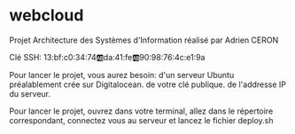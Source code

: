 # webcloud
Projet Architecture des Systèmes d'Information réalisé par Adrien CERON

Clé SSH: 13:bf:c0:34:74:ab:da:41:fe:ab:90:98:76:4c:e1:9a

Pour lancer le projet, vous aurez besoin:
d'un serveur Ubuntu préalablement crée sur Digitalocean.
de votre clé publique.
de l'addresse IP du serveur.

Pour lancer le projet, ouvrez dans votre terminal, allez dans le répertoire correspondant, connectez vous au serveur et lancez le fichier deploy.sh

